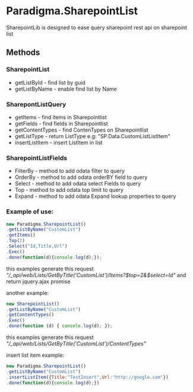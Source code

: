 # Paradigma.SharepointList

SharepointLib is designed to ease query sharepoint rest api on sharepoint list

## Methods

### SharepointList
- getListById   - find list by guid
- getListByName - enable find list by Name

### SharepontListQuery
- getItems - find items in Sharepointlist
- getFields - find fields in Sharepointlist
- getContentTypes - find ContenTypes on Sharepointlist
- getListType - return ListType e.g: "SP.Data.CustomListListItem"
- insertListItem - insert ListItem in list

### SharepointListFields
- FilterBy - method to add odata filter to query
- OrderBy  - method to add odata orderBY field to query
- Select   - method to add odata select Fields to query
- Top      - method to add odata top limit to query
- Expand   - method to add odata Expand lookup properties to query

### Example of use:
```js
new Paradigma.SharepointList()
.getListByName("CustomList")
.getItems()
.Top(2)
.Select("Id,Title,Url")
.Exec()
.done(function(d){console.log(d);});
```
this examples generate this request *"/_api/web/Lists/GetByTitle('CustomList')/Items?$top=2&$select=Id"* and return jquery.ajax promise

another example:
```js
new SharepointList()
.getListByName("CustomList")
.getContentTypes()
.Exec()
.done(function (d) { console.log(d); });
```
this examples generate this request *"/_api/web/Lists/GetByTitle('CustomList')/ContentTypes"*

insert list item example:
```js
new Paradigma.SharepointList()
.getListByName("CustomList")
.insertListItem({Title:"TestInsert",Url:"http://google.com"})
.done(function(d){console.log(d);})
```
